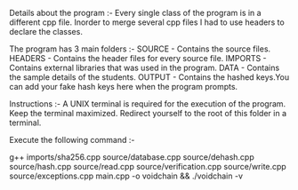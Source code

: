 Details about the program :-
Every single class of the program is in a different cpp file.
Inorder to merge several cpp files I had to use headers to declare the classes.

The program has 3 main folders :-
SOURCE - Contains the source files.
HEADERS - Contains the header files for every source file.
IMPORTS - Contains external libraries that was used in the program.
DATA - Contains the sample details of the students.
OUTPUT - Contains the hashed keys.You can add your fake hash keys here when the program prompts.

Instructions :-
A UNIX terminal is required for the execution of the program.
Keep the terminal maximized.
Redirect yourself to the root of this folder in a terminal.

Execute the following command :-

g++ imports/sha256.cpp source/database.cpp source/dehash.cpp source/hash.cpp source/read.cpp source/verification.cpp source/write.cpp source/exceptions.cpp main.cpp -o voidchain && ./voidchain -v

